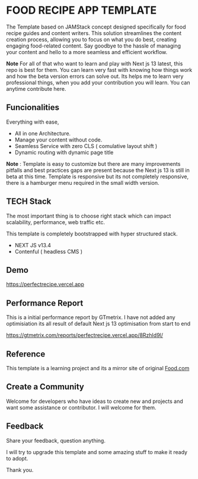 
# FOOD RECIPE APP TEMPLATE

The Template based on JAMStack concept designed specifically for food recipe guides and content writers. This solution streamlines the content creation process, allowing you to focus on what you do best, creating engaging food-related content. Say goodbye to the hassle of managing your content and hello to a more seamless and efficient workflow.

**Note** For all of that who want to learn and play with Next js 13 latest, this repo is best for them. You can learn very fast with knowing how things work and how the beta version errors can solve out. Its helps me to learn very professional things, when you add your contribution you will learn. You can anytime contribute here.

## Funcionalities

Everything with ease,

- All in one Architecture.
- Manage your content without code.
- Seamless Service with zero CLS ( comulative layout shift )
- Dynamic routing with dynamic page title


 **Note** : Template is easy to customize but there are many improvements pitfalls and best practices gaps are present because the Next js 13 is still in beta at this time. Template is responsive but its not completely responsive, there is a hamburger menu required in the small width version.


## TECH Stack

The most important thing is to choose right stack which can impact scalability, performance, web traffic etc.

This template is completely bootstrapped with hyper structured stack.

- NEXT JS v13.4
- Contenful ( headless CMS )


## Demo 

https://perfectrecipe.vercel.app


## Performance Report

This is a initial performance report by GTmetrix. I have not added any optimisiation its all result of default Next js 13 optimisation from start to end  

https://gtmetrix.com/reports/perfectrecipe.vercel.app/8RzhId9l/

## Reference

This template is a learning project and its a mirror site of original [Food.com](https://www.food.com)


## Create a Community

Welcome for developers who have ideas to create new and projects and want some assistance or contributor. I will welcome for them.

## Feedback 

Share your feedback, question anything.

I will try to upgrade this template and some amazing stuff to make it ready to adopt.


Thank you.
